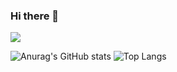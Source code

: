 ### Hi there 👋

![](https://media.giphy.com/media/HCa0MeQN7gchCCJJ7e/giphy.gif)

![Anurag's GitHub stats](https://github-readme-stats.vercel.app/api?username=HoangPhung98)
![Top Langs](https://github-readme-stats.vercel.app/api/top-langs/?username=HoangPhung98&layout=compact)

<!--
**HoangPhung98/HoangPhung98** is a ✨ _special_ ✨ repository because its `README.md` (this file) appears on your GitHub profile.

Here are some ideas to get you started:

- 🔭 I’m currently working on ...
- 🌱 I’m currently learning ...
- 👯 I’m looking to collaborate on ...
- 🤔 I’m looking for help with ...
- 💬 Ask me about ...
- 📫 How to reach me: ...
- 😄 Pronouns: ...
- ⚡ Fun fact: ...
-->
